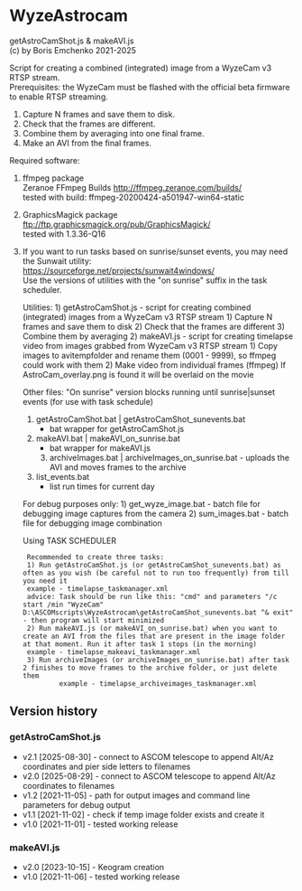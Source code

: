 # WyzeAstrocam

getAstroCamShot.js & makeAVI.js  
(c) by Boris Emchenko 2021-2025

Script for creating a combined (integrated) image from a WyzeCam v3 RTSP stream.  
Prerequisites: the WyzeCam must be flashed with the official beta firmware to enable RTSP streaming.

1) Capture N frames and save them to disk.  
2) Check that the frames are different.  
3) Combine them by averaging into one final frame.  
4) Make an AVI from the final frames.

Required software:
1) ffmpeg package  
   Zeranoe FFmpeg Builds <http://ffmpeg.zeranoe.com/builds/>  
   tested with build: ffmpeg-20200424-a501947-win64-static

2) GraphicsMagick package  
   ftp://ftp.graphicsmagick.org/pub/GraphicsMagick/  
   tested with 1.3.36-Q16

3) If you want to run tasks based on sunrise/sunset events, you may need the Sunwait utility:  
   https://sourceforge.net/projects/sunwait4windows/  
   Use the versions of utilities with the "on sunrise" suffix in the task scheduler.


	Utilities:
        1) getAstroCamShot.js
                - script for creating combined (integrated) images from a WyzeCam v3 RTSP stream
                        1) Capture N frames and save them to disk
                        2) Check that the frames are different
                        3) Combine them by averaging
        2) makeAVI.js
                - script for creating timelapse video from images grabbed from WyzeCam v3 RTSP stream
                        1) Copy images to avitempfolder and rename them (0001 - 9999), so ffmpeg could work with them
                        2) Make video from individual frames (ffmpeg)
                        If AstroCam_overlay.png is found it will be overlaid on the movie
			
	Other files:
	"On sunrise" version blocks running until sunrise|sunset events (for use with task schedule)
	1) getAstroCamShot.bat | getAstroCamShot_sunevents.bat
		- bat wrapper for getAstroCamShot.js
	2) makeAVI.bat | makeAVI_on_sunrise.bat
		- bat wrapper for makeAVI.js
        3) archiveImages.bat | archiveImages_on_sunrise.bat
                - uploads the AVI and moves frames to the archive
	4) list_events.bat
		- list run times for current day 

	For debug purposes only:
        1) get_wyze_image.bat
                - batch file for debugging image captures from the camera
        2) sum_images.bat
                - batch file for debugging image combination


	Using TASK SCHEDULER
	
        Recommended to create three tasks:
        1) Run getAstroCamShot.js (or getAstroCamShot_sunevents.bat) as often as you wish (be careful not to run too frequently) from till you need it
		example - timelapse_taskmanager.xml
		advice: Task should be run like this: "cmd" and parameters "/c start /min "WyzeCam" D:\ASCOMscripts\WyzeAstrocam\getAstroCamShot_sunevents.bat ^& exit" - then program will start minimized
        2) Run makeAVI.js (or makeAVI_on_sunrise.bat) when you want to create an AVI from the files that are present in the image folder at that moment. Run it after task 1 stops (in the morning)
		example - timelapse_makeavi_taskmanager.xml
        3) Run archiveImages (or archiveImages_on_sunrise.bat) after task 2 finishes to move frames to the archive folder, or just delete them
                example - timelapse_archiveimages_taskmanager.xml

## Version history

### getAstroCamShot.js
- v2.1 [2025-08-30] - connect to ASCOM telescope to append Alt/Az coordinates and pier side letters to filenames
- v2.0 [2025-08-29] - connect to ASCOM telescope to append Alt/Az coordinates to filenames
- v1.2 [2021-11-05] - path for output images and command line parameters for debug output
- v1.1 [2021-11-02] - check if temp image folder exists and create it
- v1.0 [2021-11-01] - tested working release

### makeAVI.js
- v2.0 [2023-10-15] - Keogram creation
- v1.0 [2021-11-06] - tested working release

